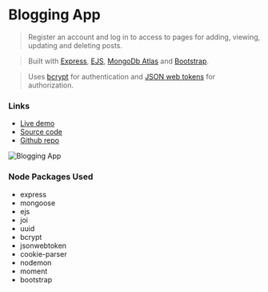 # Blogging App

> Register an account and log in to access to pages for adding, viewing, updating and deleting posts.

> Built with [Express](https://expressjs.com/), [EJS](https://ejs.co/), [MongoDb Atlas](https://www.mongodb.com/atlas) and [Bootstrap](https://getbootstrap.com/).

> Uses [bcrypt](https://www.npmjs.com/package/bcrypt) for authentication and [JSON web tokens](https://www.npmjs.com/package/jsonwebtoken) for authorization.

### Links
- [Live demo](https://express-blogging-app-login-with-jwt.rolandjlevy.repl.co/)
- [Source code](https://replit.com/@RolandJLevy/express-blogging-app-login-with-jwt)
- [Github repo](https://github.com/rolandjlevy/express-blogging-app-login-with-jwt)

![Blogging App](https://raw.githubusercontent.com/rolandjlevy/express-blogging-app-login-with-jwt/main/public/images/blogging-app.png)
### Node Packages Used
- express
- mongoose
- ejs
- joi
- uuid
- bcrypt
- jsonwebtoken
- cookie-parser
- nodemon
- moment
- bootstrap
